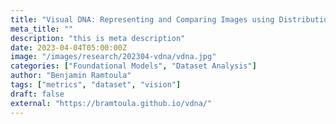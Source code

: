 ```yaml
---
title: "Visual DNA: Representing and Comparing Images using Distributions of Neuron Activations"
meta_title: ""
description: "this is meta description"
date: 2023-04-04T05:00:00Z
image: "/images/research/202304-vdna/vdna.jpg"
categories: ["Foundational Models", "Dataset Analysis"]
author: "Benjamin Ramtoula"
tags: ["metrics", "dataset", "vision"]
draft: false
external: "https://bramtoula.github.io/vdna/"
---
```

